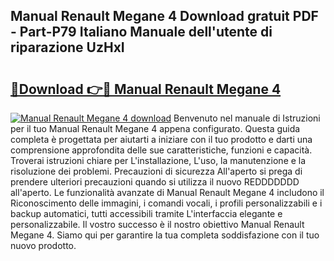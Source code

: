 ## Manual Renault Megane 4 Download gratuit PDF - Part-P79 Italiano Manuale dell'utente di riparazione UzHxI

# <h2><a href="http://dfg6qq.blite.top/?on=Manual+Renault+Megane+4">🔗Download 👉🔴 Manual Renault Megane 4</a></h2>

[![Manual Renault Megane 4 download](https://i.imgur.com/lujVjoI.png)](http://dfg6qq.blite.top/?on=Manual+Renault+Megane+4)
Benvenuto nel manuale di Istruzioni per il tuo Manual Renault Megane 4 appena configurato. Questa guida completa è progettata per aiutarti a iniziare con il tuo prodotto e darti una comprensione approfondita delle sue caratteristiche, funzioni e capacità. Troverai istruzioni chiare per L'installazione, L'uso, la manutenzione e la risoluzione dei problemi. Precauzioni di sicurezza All'aperto si prega di prendere ulteriori precauzioni quando si utilizza il nuovo REDDDDDDD all'aperto. Le funzionalità avanzate di Manual Renault Megane 4 includono il Riconoscimento delle immagini, i comandi vocali, i profili personalizzabili e i backup automatici, tutti accessibili tramite L'interfaccia elegante e personalizzabile. Il vostro successo è il nostro obiettivo Manual Renault Megane 4. Siamo qui per garantire la tua completa soddisfazione con il tuo nuovo prodotto.
